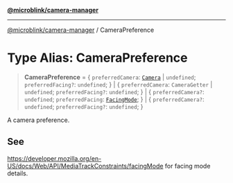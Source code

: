 [**@microblink/camera-manager**](../README.md)

***

[@microblink/camera-manager](../README.md) / CameraPreference

# Type Alias: CameraPreference

> **CameraPreference** = \{ `preferredCamera`: [`Camera`](../classes/Camera.md) \| `undefined`; `preferredFacing?`: `undefined`; \} \| \{ `preferredCamera`: `CameraGetter` \| `undefined`; `preferredFacing?`: `undefined`; \} \| \{ `preferredCamera?`: `undefined`; `preferredFacing`: [`FacingMode`](FacingMode.md); \} \| \{ `preferredCamera?`: `undefined`; `preferredFacing?`: `undefined`; \}

A camera preference.

## See

https://developer.mozilla.org/en-US/docs/Web/API/MediaTrackConstraints/facingMode for facing mode details.
